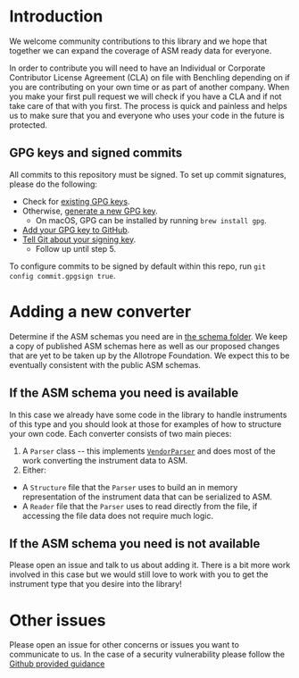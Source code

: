 # Introduction

We welcome community contributions to this library and we hope that together we can expand the coverage of ASM ready data for everyone.

In order to contribute you will need to have an Individual or Corporate Contributor License Agreement (CLA) on file with Benchling depending on if you are contributing on your own time or as part of another company. When you make your first pull request we will check if you have a CLA and if not take care of that with you first. The process is quick and painless and helps us to make sure that you and everyone who uses your code in the future is protected.

## GPG keys and signed commits
All commits to this repository must be signed. To set up commit signatures, please do the following:
- Check for [existing GPG keys](https://docs.github.com/en/authentication/managing-commit-signature-verification/checking-for-existing-gpg-keys).
- Otherwise, [generate a new GPG key](https://docs.github.com/en/authentication/managing-commit-signature-verification/generating-a-new-gpg-key).
  - On macOS, GPG can be installed by running `brew install gpg`.
- [Add your GPG key to GitHub](https://docs.github.com/en/authentication/managing-commit-signature-verification/adding-a-gpg-key-to-your-github-account).
- [Tell Git about your signing key](https://docs.github.com/en/authentication/managing-commit-signature-verification/telling-git-about-your-signing-key).
  - Follow up until step 5.

To configure commits to be signed by default within this repo, run `git config commit.gpgsign true`.

# Adding a new converter

Determine if the ASM schemas you need are in [the schema folder](src/allotropy/allotrope/schemas). We keep a copy of published ASM schemas here as well as our proposed changes that are yet to be taken up by the Allotrope Foundation. We expect this to be eventually consistent with the public ASM schemas.

## If the ASM schema you need is available

In this case we already have some code in the library to handle instruments of this type and you should look at those for examples of how to structure your own code. Each converter consists of two main pieces:
1. A `Parser` class -- this implements [`VendorParser`](src/allotropy/parsers/vendor_parser.py) and does most of the work converting the instrument data to ASM.
2. Either:
  - A `Structure` file that the `Parser` uses to build an in memory representation of the instrument data that can be serialized to ASM.
  - A `Reader` file that the `Parser` uses to read directly from the file, if accessing the file data does not require much logic.

## If the ASM schema you need is not available

Please open an issue and talk to us about adding it. There is a bit more work involved in this case but we would still love to work with you to get the instrument type that you desire into the library!


# Other issues

Please open an issue for other concerns or issues you want to communicate to us. In the case of a security vulnerability please follow the [Github provided guidance](https://docs.github.com/en/code-security/security-advisories/guidance-on-reporting-and-writing/privately-reporting-a-security-vulnerability)
